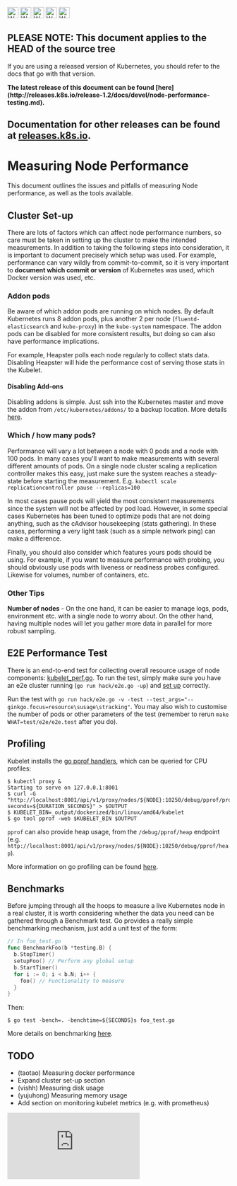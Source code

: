 <!-- BEGIN MUNGE: UNVERSIONED_WARNING -->

<!-- BEGIN STRIP_FOR_RELEASE -->

<img src="http://kubernetes.io/img/warning.png" alt="WARNING"
     width="25" height="25">
<img src="http://kubernetes.io/img/warning.png" alt="WARNING"
     width="25" height="25">
<img src="http://kubernetes.io/img/warning.png" alt="WARNING"
     width="25" height="25">
<img src="http://kubernetes.io/img/warning.png" alt="WARNING"
     width="25" height="25">
<img src="http://kubernetes.io/img/warning.png" alt="WARNING"
     width="25" height="25">

<h2>PLEASE NOTE: This document applies to the HEAD of the source tree</h2>

If you are using a released version of Kubernetes, you should
refer to the docs that go with that version.

<!-- TAG RELEASE_LINK, added by the munger automatically -->
<strong>
The latest release of this document can be found
[here](http://releases.k8s.io/release-1.2/docs/devel/node-performance-testing.md).

Documentation for other releases can be found at
[releases.k8s.io](http://releases.k8s.io).
</strong>
--

<!-- END STRIP_FOR_RELEASE -->

<!-- END MUNGE: UNVERSIONED_WARNING -->

# Measuring Node Performance

This document outlines the issues and pitfalls of measuring Node performance, as well as the tools
available.

## Cluster Set-up

There are lots of factors which can affect node performance numbers, so care must be taken in
setting up the cluster to make the intended measurements. In addition to taking the following steps
into consideration, it is important to document precisely which setup was used. For example,
performance can vary wildly from commit-to-commit, so it is very important to **document which commit
or version** of Kubernetes was used, which Docker version was used, etc.

### Addon pods

Be aware of which addon pods are running on which nodes. By default Kubernetes runs 8 addon pods,
plus another 2 per node (`fluentd-elasticsearch` and `kube-proxy`) in the `kube-system`
namespace. The addon pods can be disabled for more consistent results, but doing so can also have
performance implications.

For example, Heapster polls each node regularly to collect stats data. Disabling Heapster will hide
the performance cost of serving those stats in the Kubelet.

#### Disabling Add-ons

Disabling addons is simple. Just ssh into the Kubernetes master and move the addon from
`/etc/kubernetes/addons/` to a backup location. More details [here](../../cluster/addons/).

### Which / how many pods?

Performance will vary a lot between a node with 0 pods and a node with 100 pods. In many cases
you'll want to make measurements with several different amounts of pods. On a single node cluster
scaling a replication controller makes this easy, just make sure the system reaches a steady-state
before starting the measurement. E.g. `kubectl scale replicationcontroller pause --replicas=100`

In most cases pause pods will yield the most consistent measurements since the system will not be
affected by pod load. However, in some special cases Kubernetes has been tuned to optimize pods that
are not doing anything, such as the cAdvisor housekeeping (stats gathering). In these cases,
performing a very light task (such as a simple network ping) can make a difference.

Finally, you should also consider which features yours pods should be using. For example, if you
want to measure performance with probing, you should obviously use pods with liveness or readiness
probes configured. Likewise for volumes, number of containers, etc.

### Other Tips

**Number of nodes** - On the one hand, it can be easier to manage logs, pods, environment etc. with
  a single node to worry about. On the other hand, having multiple nodes will let you gather more
  data in parallel for more robust sampling.

## E2E Performance Test

There is an end-to-end test for collecting overall resource usage of node components:
[kubelet_perf.go](../../test/e2e/kubelet_perf.go). To
run the test, simply make sure you have an e2e cluster running (`go run hack/e2e.go -up`) and
[set up](#cluster-set-up) correctly.

Run the test with `go run hack/e2e.go -v -test
--test_args="--ginkgo.focus=resource\susage\stracking"`. You may also wish to customise the number of
pods or other parameters of the test (remember to rerun `make WHAT=test/e2e/e2e.test` after you do).

## Profiling

Kubelet installs the [go pprof handlers](https://golang.org/pkg/net/http/pprof/), which can be
queried for CPU profiles:

```console
$ kubectl proxy &
Starting to serve on 127.0.0.1:8001
$ curl -G "http://localhost:8001/api/v1/proxy/nodes/${NODE}:10250/debug/pprof/profile?seconds=${DURATION_SECONDS}" > $OUTPUT
$ KUBELET_BIN=_output/dockerized/bin/linux/amd64/kubelet
$ go tool pprof -web $KUBELET_BIN $OUTPUT
```

`pprof` can also provide heap usage, from the `/debug/pprof/heap` endpoint
(e.g. `http://localhost:8001/api/v1/proxy/nodes/${NODE}:10250/debug/pprof/heap`).

More information on go profiling can be found [here](http://blog.golang.org/profiling-go-programs).

## Benchmarks

Before jumping through all the hoops to measure a live Kubernetes node in a real cluster, it is
worth considering whether the data you need can be gathered through a Benchmark test. Go provides a
really simple benchmarking mechanism, just add a unit test of the form:

```go
// In foo_test.go
func BenchmarkFoo(b *testing.B) {
  b.StopTimer()
  setupFoo() // Perform any global setup
  b.StartTimer()
  for i := 0; i < b.N; i++ {
    foo() // Functionality to measure
  }
}
```

Then:

```console
$ go test -bench=. -benchtime=${SECONDS}s foo_test.go
```

More details on benchmarking [here](https://golang.org/pkg/testing/).

## TODO

- (taotao) Measuring docker performance
- Expand cluster set-up section
- (vishh) Measuring disk usage
- (yujuhong) Measuring memory usage
- Add section on monitoring kubelet metrics (e.g. with prometheus)



<!-- BEGIN MUNGE: GENERATED_ANALYTICS -->
[![Analytics](https://kubernetes-site.appspot.com/UA-36037335-10/GitHub/docs/devel/node-performance-testing.md?pixel)]()
<!-- END MUNGE: GENERATED_ANALYTICS -->
